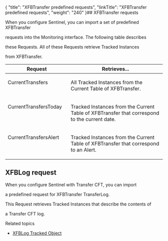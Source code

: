 {
    "title": "XFBTransfer predefined requests",
    "linkTitle": "XFBTransfer predefined requests",
    "weight": "240"
}## XFBTransfer requests

When you configure Sentinel, you can import a set of predefined XFBTransfer
requests into the Monitoring interface. The following table describes
these Requests. All of these Requests retrieve Tracked Instances
from XFBTransfer.

<table cellspacing="0">
   <col/>
   <col/>
   <thead>
      <tr>
         <th>Request</th>
         <th>Retrieves...</th>
      </tr>
   </thead>
      <tr>
         <td valign="top" width="40%">
            <p>CurrentTransfers</p>
         </td>
         <td valign="top" width="60%">
            <p>All Tracked Instances from the Current Table 
 of XFBTransfer.</p>
         </td>
      </tr>
      <tr>
         <td valign="top" width="40%">
            <p>CurrentTransfersToday</p>
         </td>
         <td valign="top" width="60%">
            <p>Tracked Instances from the Current Table 
 of XFBTransfer that correspond to the current date.</p>
         </td>
      </tr>
      <tr>
         <td valign="top" width="40%">
            <p>CurrentTransfersAlert</p>
         </td>
         <td valign="top" width="60%">
            <p>Tracked Instances from the Current Table of XFBTransfer 
 that correspond to an Alert.</p>
         </td>
      </tr>
</table>

## XFBLog request

When you configure Sentinel with Transfer CFT, you can import
a predefined request for XFBTransfer TransferLog.
This Request retrieves Tracked Instances that describe the contents of
a Transfer CFT log.

Related topics

-   [XFBLog Tracked Object](../xfblog)
